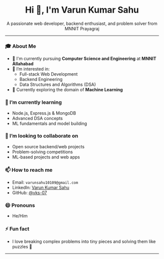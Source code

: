 <h1 align="center">Hi 👋, I'm Varun Kumar Sahu</h1>
<p align="center">
  A passionate web developer, backend enthusiast, and problem solver from MNNIT Prayagraj
</p>

---

### 🎓 About Me
- 🏫 I'm currently pursuing **Computer Science and Engineering** at **MNNIT Allahabad**  
- 👀 I’m interested in:
  - Full-stack Web Development  
  - Backend Engineering  
  - Data Structures and Algorithms (DSA)  
- 🤖 Currently exploring the domain of **Machine Learning**

### 🌱 I’m currently learning
- Node.js, Express.js & MongoDB  
- Advanced DSA concepts  
- ML fundamentals and model building  

### 💞️ I’m looking to collaborate on
- Open source backend/web projects  
- Problem-solving competitions  
- ML-based projects and web apps

### 📫 How to reach me
- Email: `varunsahu10109@gmail.com`  
- LinkedIn: [Varun Kumar Sahu](https://www.linkedin.com/in/varun-kumar-sahu-b34047317/)
- GitHub: [@vks-07](https://github.com/vks-07)

### 😄 Pronouns
- He/Him

### ⚡ Fun fact
- I love breaking complex problems into tiny pieces and solving them like puzzles 🧩

---

<!---
vks-07/vks-07 is a ✨ special ✨ repository because its `README.md` (this file) appears on your GitHub profile.
You can click the Preview link to take a look at your changes.
--->
